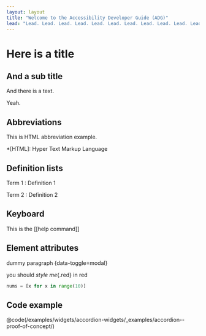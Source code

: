 ```yaml
---
layout: layout
title: "Welcome to the Accessibility Developer Guide (ADG)"
lead: "Lead. Lead. Lead. Lead. Lead. Lead. Lead. Lead. Lead. Lead. Lead."
---
```


# Here is a title

## And a sub title

And there is a text.

Yeah.


## Abbreviations

This is HTML abbreviation example.

*[HTML]: Hyper Text Markup Language

## Definition lists

Term 1
: Definition 1

Term 2
: Definition 2

## Keyboard

This is the [[help command]]

## Element attributes

dummy paragraph {data-toggle=modal}

you should *style me*{.red} in red

```python {data=asdf}
nums = [x for x in range(10)]
```

## Code example

@code(/examples/widgets/accordion-widgets/_examples/accordion--proof-of-concept/)
